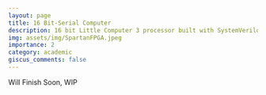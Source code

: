 ```yaml
---
layout: page
title: 16 Bit-Serial Computer
description: 16 bit Little Computer 3 processor built with SystemVerilog
img: assets/img/SpartanFPGA.jpeg
importance: 2
category: academic
giscus_comments: false
---
```


Will Finish Soon, WIP
